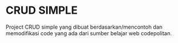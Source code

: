 
# CRUD SIMPLE

Project CRUD simple yang dibuat berdasarkan/mencontoh dan memodifikasi code yang ada dari sumber belajar web codepolitan.
